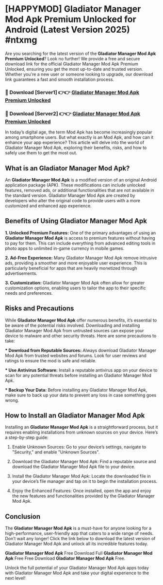 # [HAPPYMOD] Gladiator Manager Mod Apk Premium Unlocked for Android (Latest Version 2025) #ntxmg

Are you searching for the latest version of the <strong>Gladiator Manager Mod Apk Premium Unlocked</strong>? Look no further! We provide a free and secure download link for the official Gladiator Manager Mod Apk Premium Unlocked, ensuring you get the most up-to-date and trusted version. Whether you're a new user or someone looking to upgrade, our download link guarantees a fast and smooth installation process.


<h3>🔴 Download [Server1] 👉👉 <a href="https://appsnew.pages.dev?q=Gladiator+Manager+Mod+Apk">Gladiator Manager Mod Apk Premium Unlocked</a></h3>

<h3>🔴 Download [Server2] 👉👉 <a href="https://appsnew.pages.dev?q=Gladiator+Manager+Mod+Apk">Gladiator Manager Mod Apk Premium Unlocked</a></h3>


In today’s digital age, the term Mod Apk has become increasingly popular among smartphone users. But what exactly is an Mod Apk, and how can it enhance your app experience? This article will delve into the world of Gladiator Manager Mod Apk, exploring their benefits, risks, and how to safely use them to get the most out.


<h2>What is an Gladiator Manager Mod Apk?</h2>

An <strong>Gladiator Manager Mod Apk</strong> is a modified version of an original Android application package (APK). These modifications can include unlocked features, removed ads, or additional functionalities that are not available in the standard version. Gladiator Manager Mod Apk are created by developers who alter the original code to provide users with a more customized and enhanced app experience.


<h2>Benefits of Using Gladiator Manager Mod Apk</h2>

<strong> 1. Unlocked Premium Features:</strong> One of the primary advantages of using an <strong>Gladiator Manager Mod Apk</strong> is access to premium features without having to pay for them. This can include everything from advanced editing tools in photo apps to unlimited in-game currency in mobile games.

<strong> 2. Ad-Free Experience:</strong> Many Gladiator Manager Mod Apk remove intrusive ads, providing a smoother and more enjoyable user experience. This is particularly beneficial for apps that are heavily monetized through advertisements.

<strong> 3. Customization:</strong> Gladiator Manager Mod Apk often allow for greater customization options, enabling users to tailor the app to their specific needs and preferences.


<h2>Risks and Precautions</h2>

While <strong>Gladiator Manager Mod Apk</strong> offer numerous benefits, it’s essential to be aware of the potential risks involved. Downloading and installing Gladiator Manager Mod Apk from untrusted sources can expose your device to malware and other security threats. Here are some precautions to take:

<strong> * Download from Reputable Sources:</strong> Always download Gladiator Manager Mod Apk from trusted websites and forums. Look for user reviews and ratings to ensure the mod is safe and reliable.

<strong> * Use Antivirus Software:</strong> Install a reputable antivirus app on your device to scan for any potential threats before installing an Gladiator Manager Mod Apk.

<strong> * Backup Your Data:</strong> Before installing any Gladiator Manager Mod Apk, make sure to back up your data to prevent any loss in case something goes wrong.


<h2>How to Install an Gladiator Manager Mod Apk</h2>

Installing an <strong>Gladiator Manager Mod Apk</strong> is a straightforward process, but it requires enabling installations from unknown sources on your device. Here’s a step-by-step guide:

 1. Enable Unknown Sources: Go to your device’s settings, navigate to "Security," and enable "Unknown Sources".

 2. Download the Gladiator Manager Mod Apk: Find a reputable source and download the Gladiator Manager Mod Apk file to your device.

 3. Install the Gladiator Manager Mod Apk: Locate the downloaded file in your device’s file manager and tap on it to begin the installation process.

 4. Enjoy the Enhanced Features: Once installed, open the app and enjoy the new features and functionalities provided by the Gladiator Manager Mod Apk.


<h2><strong>Conclusion</strong></h2>

The <strong>Gladiator Manager Mod Apk</strong> is a must-have for anyone looking for a high-performance, user-friendly app that caters to a wide range of needs. Don’t wait any longer! Click the link below to download the latest version of Gladiator Manager Mod Apk and unlock all its incredible features today.

<strong>Gladiator Manager Mod Apk</strong> Free Download Full <strong>Gladiator Manager Mod Apk</strong> Free Free Download <strong>Gladiator Manager Mod Apk</strong> Free.

Unlock the full potential of your Gladiator Manager Mod Apk apps today with Gladiator Manager Mod Apk and take your digital experience to the next level!
